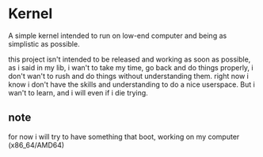 # Kernel
A simple kernel intended to run on low-end computer and being as simplistic as possible.

this project isn't intended to be released and working as soon as possible,
as i said in my lib, i wan't to take my time, go back and do things properly,
i don't wan't to rush and do things without understanding them.
right now i know i don't have the skills and understanding to do a nice userspace.
But i wan't to learn, and i will even if i die trying.

## note

for now i will try to have something that boot,
working on my computer (x86_64/AMD64)

